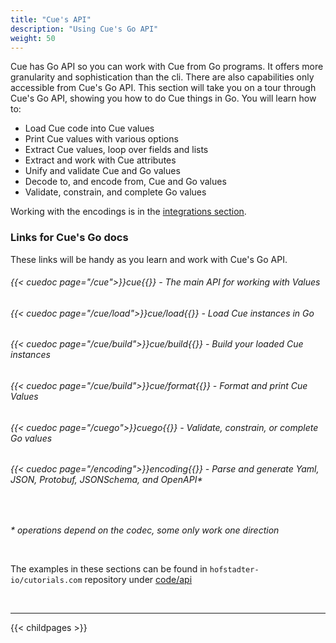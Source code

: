 ```yaml
---
title: "Cue's API"
description: "Using Cue's Go API"
weight: 50
---
```


Cue has Go API so you can  work with Cue from Go programs.
It offers more granularity and sophistication than the cli.
There are also capabilities only accessible from Cue's Go API.
This section will take you on a tour through
Cue's Go API, showing you how to do Cue things in Go.
You will learn how to:

- Load Cue code into Cue values
- Print Cue values with various options
- Extract Cue values, loop over fields and lists
- Extract and work with Cue attributes
- Unify and validate Cue and Go values
- Decode to, and encode from, Cue and Go values
- Validate, constrain, and complete Go values

Working with the encodings is in the [integrations section](/integrations).


### Links for Cue's Go docs

These links will be handy as you learn and work with Cue's Go API.

###### {{< cuedoc page="/cue">}}cue{{</cuedoc>}} - The main API for working with Values
###### {{< cuedoc page="/cue/load">}}cue/load{{</cuedoc>}} - Load Cue instances in Go
###### {{< cuedoc page="/cue/build">}}cue/build{{</cuedoc>}} - Build your loaded Cue instances
###### {{< cuedoc page="/cue/build">}}cue/format{{</cuedoc>}} - Format and print Cue Values
###### {{< cuedoc page="/cuego">}}cuego{{</cuedoc>}} - Validate, constrain, or complete Go values
###### {{< cuedoc page="/encoding">}}encoding{{</cuedoc>}} - Parse and generate Yaml, JSON, Protobuf, JSONSchema, and OpenAPI*

<br>

_\* operations depend on the codec, some only work one direction_


<br>

The examples in these sections can be found in `hofstadter-io/cutorials.com` repository
under [code/api](https://github.com/hofstadter-io/cuetorials/tree/main/code/api)


<br>

---

{{< childpages >}}
